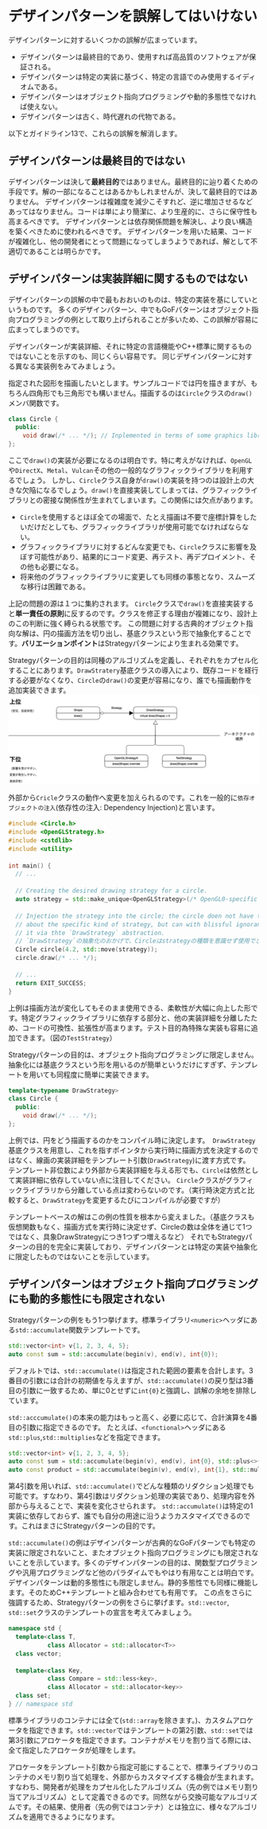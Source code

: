# デザインパターンを誤解してはいけない

デザインパターンに対するいくつかの誤解が広まっています。
- デザインパターンは最終目的であり、使用すれば高品質のソフトウェアが保証される。
- デザインパターンは特定の実装に基づく、特定の言語でのみ使用するイディオムである。
- デザインパターンはオブジェクト指向プログラミングや動的多態性でなければ使えない。
- デザインパターンは古く、時代遅れの代物である。

以下とガイドライン13で、これらの誤解を解消します。

## デザインパターンは最終目的ではない
デザインパターンは決して**最終目的**ではありません。最終目的に辿り着くための手段です。解の一部になることはあるかもしれませんが、決して最終目的ではありません。
デザインパターンは複雑度を減少こそすれど、逆に増加させるなどあってはなりません。コードは単により簡潔に、より生産的に、さらに保守性も高まるべきです。
デザインパターンとは依存関係問題を解決し、より良い構造を築くべきために使われるべきです。
デザインパターンを用いた結果、コードが複雑化し、他の開発者にとって問題になってしまうようであれば、解として不適切であることは明らかです。

## デザインパターンは実装詳細に関するものではない
デザインパターンの誤解の中で最もおおいのものは、特定の実装を基にしていというものです。
多くのデザインパターン、中でもGoFパターンはオブジェクト指向プログラミングの例として取り上げられることが多いため、この誤解が容易に広まってしまうのです。

デザインパターンが実装詳細、それに特定の言語機能やC++標準に関するものではないことを示すのも、同じくらい容易です。
同じデザインパターンに対する異なる実装例をみてみましょう。

指定された図形を描画したいとします。サンプルコードでは円を描きますが、もちろん四角形でも三角形でも構いません。描画するのは`Circle`クラスの`draw()`メンバ関数です。
```C++
class Circle {
  public:
    void draw(/* ... */); // Inplemented in terms of some graphics library
};
```

ここで`draw()`の実装が必要になるのは明白です。特に考えがなければ、`OpenGL`や`DirectX`、`Metal`、`Vulcan`その他の一般的なグラフィックライブラリを利用するでしょう。
しかし、`Circle`クラス自身が`draw()`の実装を持つのは設計上の大きな欠陥になるでしょう。`draw()`を直接実装してしまっては、グラフィックライブラリとの密接な関係性が生まれてしまいます。この関係には欠点があります。
- `Circle`を使用するとほぼ全ての場面で、たとえ描画は不要で座標計算をしたいだけだとしても、グラフィックライブラリが使用可能でなければならない。
- グラフィックライブラリに対するどんな変更でも、`Circle`クラスに影響を及ぼす可能性があり、結果的にコード変更、再テスト、再デプロイメント、その他も必要になる。
- 将来他のグラフィックライブラリに変更しても同様の事態となり、スムーズな移行は困難である。

上記の問題の源は１つに集約されます。
`Circle`クラスで`draw()`を直接実装すると**単一責任の原則**に反するのです。クラスを修正する理由が複雑になり、設計上のこの判断に強く縛られる状態です。
この問題に対する古典的オブジェクト指向な解は、円の描画方法を切り出し、基底クラスという形で抽象化することです。**バリエーションポイント**はStrategyパターンにより生まれる効果です。

Strategyパターンの目的は同種のアルゴリズムを定義し、それぞれをカプセル化することにあります。`DrawStratery`基底クラスの導入により、既存コードを経行する必要がなくなり、`Circle`の`draw()`の変更が容易になり、誰でも描画動作を追加実装できます。
![](/ch3/guid12/strategy.drawio.png)

外部から`Cricle`クラスの動作へ変更を加えられるのです。これを一般的に`依存オブジェクトの注入`(依存性の注入: Dependency Injection)と言います。

```C++
#include <Circle.h>
#include <OpenGLStrategy.h>
#include <cstdlib>
#include <utility>

int main() {
  // ...

  // Creating the desired drawing strategy for a circle.
  auto strategy = std::make_unique<OpenGLStrategy>(/* OpenGL0-specific parameters */);

  // Injection the strategy into the circle; the circle doen not have to know 
  // about the specific kind of strategy, but can with blissful ignorance use 
  // it via thte `DrawStrategy` abstraction.
  // `DrawStrategy`の抽象化のおかげで、Circleはstrategyの種類を意識せず使用できる。
  Circle circle(4.2, std::move(strategy));
  circle.draw(/* ... */);

  // ...
  return EXIT_SUCCESS;
}
```

上例は描画方法が変化してもそのまま使用できる、柔軟性が大幅に向上した形です。特定グラフィックライブラリに依存する部分と、他の実装詳細を分離したため、コードの可換性、拡張性が高まります。テスト目的為特殊な実装も容易に追加できます。（図の`TestStrategy`）

Strategyパターンの目的は、オブジェクト指向プログラミングに限定しません。抽象化には基底クラスという形を用いるのが簡単というだけにすぎず、テンプレートを用いても同程度に簡単に実装できます。
```C++
template<typename DrawStrategy>
class Circle {
  public:
    void draw(/* ... */);
};
``` 
上例では、円をどう描画するのかをコンパイル時に決定します。　`DrawStrategy`基底クラスを用意し、これを指すポインタから実行時に描画方式を決定するのではなく、線画の実装詳細をテンプレート引数(`DrawStrategy`)に渡す方式です。
テンプレート非位数により外部から実装詳細を与える形でも、`Circle`は依然として実装詳細に依存していない点に注目してください。
`Circle`クラスがグラフィックライブラリから分離している点は変わらないのです。（実行時決定方式と比較すると、`DrawStrategy`を変更するたびにコンパイルが必要ですが）

テンプレートベースの解はこの例の性質を根本から変えました。（基底クラスも仮想関数もなく、描画方式を実行時に決定せず、Circleの数は全体を通じて1つではなく、具象DrawStrategyにつき1つずつ増えるなど）
それでもStrategyパターンの目的を完全に実装しており、デザインパターンとは特定の実装や抽象化に限定したものではないことを示しています。

## デザインパターンはオブジェクト指向プログラミングにも動的多態性にも限定されない
Strategyパターンの例をもう1つ挙げます。標準ライブラリ`<numeric>`ヘッダにある`std::accumulate`関数テンプレートです。
```C++
std::vector<int> v{1, 2, 3, 4, 5};
auto const sum = std::accumulate(begin(v), end(v), int{0});
```

デフォルトでは、`std::accumulate()`は指定された範囲の要素を合計します。3番目の引数には合計の初期値を与えますが、`std::accumulate()`の戻り型は3番目の引数に一致するため、単に0とせずに`int{0}`と強調し、誤解の余地を排除しています。

`std::acccumulate()`の本来の能力はもっと高く、必要に応じて、合計演算を4番目の引数に指定できるのです。
たとえば、`<functional>`ヘッダにある`std::plus`,`std::multiplies`などを指定できます。
```C++
std::vector<int> v{1, 2, 3, 4, 5};
auto const sum = std::accumulate(begin(v), end(v), int{0}, std::plus<>{});
auto const product = std::accumulate(begin(v), end(v), int{1}, std::multiplies<>{});
```

第4引数を用いれば、`std::accumulate()`でどんな種類のリダクション処理でも可能です。すなわり、第4引数はリダクション処理の実装であり、処理内容を外部から与えることで、実装を変化させられます。
`std::accumulate()`は特定の1実装に依存しておらず、誰でも自分の用途に沿うようカスタマイズできるのです。これはまさにStrategyパターンの目的です。

`std::accumulate()`の例はデザインパターンが古典的なGoFパターンでも特定の実装に限定されないこと、またオブジェクト指向プログラミングにも限定されないことを示しています。多くのデザインパターンの目的は、関数型プログラミングや汎用プログラミングなど他のパラダイムでもやはり有用なことは明白です。
デザインパターンは動的多態性にも限定しません。静的多態性でも同様に機能します。そのためC++テンプレートと組み合わせても有用です。
この点をさらに強調するため、Strategyパターンの例をさらに挙げます。`std::vector`, `std::set`クラスのテンプレートの宣言を考えてみましょう。
```C++   
namespace std {
  template<class T, 
           class Allocator = std::allocator<T>>
  class vector;

  template<class Key,
           class Compare = std::less<key>,
           class Allocator = std::allocator<key>>
  class set;
} // namespace std
```
標準ライブラリのコンテナには全て(`std::array`を除きます。)、カスタムアロケータを指定できます。`std::vector`ではテンプレートの第2引数、`std::set`では第3引数にアロケータを指定できます。コンテナがメモリを割り当てる際には、全て指定したアロケータが処理をします。

アロケータをテンプレート引数から指定可能にすることで、標準ライブラリのコンテナのメモリ割り当て処理を、外部からカスタマイズする機会が生まれます。すなわち、開発者が処理をカプセル化したアルゴリズム（先の例ではメモリ割り当てアルゴリズム）として定義できるのです。同然ながら交換可能なアルゴリズムです。その結果、使用者（先の例ではコンテナ）とは独立に、様々なアルゴリズムを適用できるようになります。